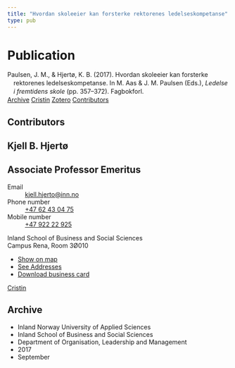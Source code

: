 ```yaml
---
title: "Hvordan skoleeier kan forsterke rektorenes ledelseskompetanse"
type: pub
---
```

<h1>Publication</h1>
<article id="csl-bib-container-9J7I22Q5" class="csl-bib-container">
  <div class="csl-bib-body" style="line-height: 1.35; padding-left: 1em; text-indent:-1em;">
  <div class="csl-entry">Paulsen, J. M., &amp; Hjert&#xF8;, K. B. (2017). Hvordan skoleeier kan forsterke rektorenes ledelseskompetanse. In M. Aas &amp; J. M. Paulsen (Eds.), <i>Ledelse i fremtidens skole</i> (pp. 357&#x2013;372). Fagbokforl.</div>
</div>
  <div class="csl-bib-buttons">
    <a href="#taxonomy-article-9J7I22Q5" class="csl-bib-button">Archive</a>
    <a href="https://app.cristin.no/results/show.jsf?id=1492400" alt="Cristin URL" class="csl-bib-button">Cristin</a>
    <a href="http://zotero.org/groups/5022929/items/9J7I22Q5" alt="Zotero URL" class="csl-bib-button">Zotero</a>
    <a href="#contributors-article-9J7I22Q5" class="csl-bib-button">Contributors</a>
  </div>
  <div id="csl-bib-meta-container-9J7I22Q5"></div>
</article>
<div id="csl-bib-meta-9J7I22Q5" class="csl-bib-meta">
  <article id="contributors-article-9J7I22Q5" class="contributors-article">
    <h1>Contributors</h1>
    <div class="personas">
<div class="vrtx-hinn-person-card">
<div class="photo">
<i class="lar la-user-circle missing-person"></i>
</div>
<div class="info">
<hgroup><h1>Kjell B. Hjertø</h1>
<h2>Associate Professor Emeritus</h2>
</hgroup><dl>
<dt>Email</dt>
<dd>
<a href="mailto:kjell.hjerto@inn.no">kjell.hjerto@inn.no</a>
</dd>
<dt>Phone number</dt>
<dd><a href="tel:+4762430475">
+47 62 43 04 75
</a></dd>
<dt>Mobile number</dt>
<dd><a href="tel:+4792222925">
+47 922 22 925
</a></dd>
</dl>
<p>
Inland School of Business and Social Sciences<br>
Campus Rena,
Room 3Ø010
</p>
<ul class="vrtx-hinn-links">
<li><a href="https://www.google.com/maps?q=61.13620,11.37454">Show on map</a></li>
<li><a href="https://www.inn.no/english/find-an-employee/kjell-hjerto.html#vrtx-hinn-addresses">See Addresses</a></li>
<li><a href="https://www.inn.no/english/find-an-employee/kjell-hjerto.html?vrtx=vcf">Download business card</a></li>
</ul>
</div>
</div>
<a href="https://app.cristin.no/persons/show.jsf?id=325053" alt="Cristin URL" class="personas-cristin">Cristin</a>
</div>
  </article>
  <article id="taxonomy-article-9J7I22Q5" class="taxonomy-article">
    <h1>Archive</h1>
    <ul>
      <li>Inland Norway University of Applied Sciences</li>
      <li>Inland School of Business and Social Sciences</li>
      <li>Department of Organisation, Leadership and Management</li>
      <li>2017</li>
      <li>September</li>
    </ul>
  </article>
</div>
